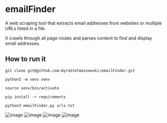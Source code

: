 # emailFinder  

 A web scraping tool that extracts email addresses from websites or multiple URLs listed in a file. 
 
 It crawls through all page routes and parses content to find and display email addresses. 

## How to run it

```
git clone git@github.com:AyraStelmaszewski/emailFinder.git
```
```
python3 -m venv venv
```
```
source venv/bin/activate
```
```
pip install -r requirements
```
```
python3 emailFinder.py urls.txt 
```

![image](https://github.com/user-attachments/assets/73892d0c-7f4b-4d2f-8454-1f96151215a9)
![image](https://github.com/user-attachments/assets/6db660e4-8930-44a4-a1ee-42a37d8da15e)
![image](https://github.com/user-attachments/assets/cc790f66-12e9-4459-84e7-68530da62553)
![image](https://github.com/user-attachments/assets/fd9b3c3f-17fa-436d-8843-0a4099d0f81f)

